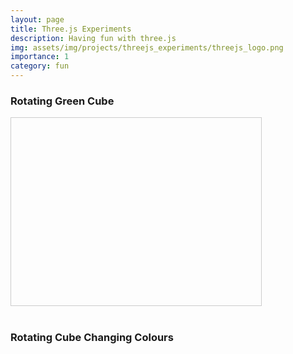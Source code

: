```yaml
---
layout: page
title: Three.js Experiments
description: Having fun with three.js
img: assets/img/projects/threejs_experiments/threejs_logo.png
importance: 1
category: fun
---
```


### Rotating Green Cube

<div id="green-cube-container" style="width: 400px; height: 300px; border: 1px solid #ccc;"></div>

<script src="https://cdnjs.cloudflare.com/ajax/libs/three.js/r128/three.min.js"></script>
<script>
  // Set up the scene, camera, and renderer
  const container = document.getElementById('green-cube-container');
  const scene = new THREE.Scene();
  const camera = new THREE.PerspectiveCamera(75, container.clientWidth / container.clientHeight, 0.1, 1000);

  // Create the WebGL renderer and set its size to match the container's size
  const renderer = new THREE.WebGLRenderer();
  renderer.setSize(container.clientWidth, container.clientHeight);
  container.appendChild(renderer.domElement);

  // Create a simple cube
  const geometry = new THREE.BoxGeometry();
  const material = new THREE.MeshBasicMaterial({ color: 0x00ff00 });
  const cube = new THREE.Mesh(geometry, material);
  scene.add(cube);

  camera.position.z = 5;

  // Animation loop
  function animate() {
    requestAnimationFrame(animate);
    cube.rotation.x += 0.01;
    cube.rotation.y += 0.01;
    renderer.render(scene, camera);
  }
  animate();

  // Handle window resize and container size changes
  window.addEventListener('resize', () => {
    const containerWidth = container.clientWidth;
    const containerHeight = container.clientHeight;
    
    // Update renderer size
    renderer.setSize(containerWidth, containerHeight);
    
    // Update camera aspect ratio
    camera.aspect = containerWidth / containerHeight;
    camera.updateProjectionMatrix();
  });
</script>

<br>

### Rotating Cube Changing Colours

<div id="cube-container" style="width: 100vw; height: 100vh;"></div>
<script>
    // Scene setup
    const scene = new THREE.Scene();
    const camera = new THREE.PerspectiveCamera(75, window.innerWidth / window.innerHeight, 0.1, 1000);
    const renderer = new THREE.WebGLRenderer();
    renderer.setSize(window.innerWidth, window.innerHeight);
    document.getElementById('cube-container').appendChild(renderer.domElement);

    // Create a cube
    const geometry = new THREE.BoxGeometry();
    const material = new THREE.MeshBasicMaterial({ color: 0x00ff00 });
    const cube = new THREE.Mesh(geometry, material);
    scene.add(cube);

    // Set camera position
    camera.position.z = 5;

    // Animation loop
    function animate() {
        requestAnimationFrame(animate);

        // Rotate the cube
        cube.rotation.x += 0.01;
        cube.rotation.y += 0.01;

        // Change color over time
        const time = Date.now() * 0.002;
        cube.material.color.setHSL(Math.sin(time), 0.5, 0.5);

        renderer.render(scene, camera);
    }
    animate();

    // Handle window resize
    window.addEventListener('resize', () => {
        camera.aspect = window.innerWidth / window.innerHeight;
        camera.updateProjectionMatrix();
        renderer.setSize(window.innerWidth, window.innerHeight);
    });
</script>

<br>

### Sun and Orbiting Planet

Try clicking, dragging, and zooming on this one.

<div id="solar-system-container" style="width: 600px; height: 400px; border: 1px solid #ccc;"></div>

<script src="https://cdn.jsdelivr.net/npm/three@0.128.0/examples/js/controls/OrbitControls.js"></script>

<script>
  // Set up the scene, camera, and renderer
  const container1 = document.getElementById('solar-system-container');
  const scene1 = new THREE.Scene();
  const camera1 = new THREE.PerspectiveCamera(75, container1.clientWidth / container1.clientHeight, 0.1, 1000);
  const renderer1 = new THREE.WebGLRenderer();
  renderer1.setSize(container1.clientWidth, container1.clientHeight);
  container1.appendChild(renderer1.domElement);

  // OrbitControls for camera panning and zooming
  const controls1 = new THREE.OrbitControls(camera1, renderer1.domElement);
  controls1.enableDamping = true;
  controls1.dampingFactor = 0.25;
  controls1.enableZoom = true;

  // Create the Sun (a large yellow sphere)
  const sunGeometry1 = new THREE.SphereGeometry(1.5, 32, 32);
  const sunMaterial1 = new THREE.MeshBasicMaterial({ color: 0xffff00 });
  const sun1 = new THREE.Mesh(sunGeometry1, sunMaterial1);
  scene1.add(sun1);

  // Create the planet (a smaller blue sphere)
  const planetGeometry1 = new THREE.SphereGeometry(0.5, 32, 32);
  const planetMaterial1 = new THREE.MeshBasicMaterial({ color: 0x0000ff });
  const planet1 = new THREE.Mesh(planetGeometry1, planetMaterial1);

  // Create a pivot point for the planet to orbit around the sun
  const pivot1 = new THREE.Object3D();
  pivot1.add(planet1);
  scene1.add(pivot1);

  // Position the planet at some distance from the sun
  planet1.position.x = 5;

  // Set camera position
  camera1.position.z = 10;

  // Animation loop
  function animate1() {
    requestAnimationFrame(animate1);

    // Rotate the pivot to simulate orbit
    pivot1.rotation.y += 0.01; // Orbit speed

    // Update controls
    controls1.update();

    // Render the scene
    renderer1.render(scene1, camera1);
  }
  animate1();

  // Handle window resize
  window.addEventListener('resize', () => {
    const containerWidth1 = container1.clientWidth;
    const containerHeight1 = container1.clientHeight;
    
    renderer1.setSize(containerWidth1, containerHeight1);
    camera1.aspect = containerWidth1 / containerHeight1;
    camera1.updateProjectionMatrix();
  });
</script>

<br>
